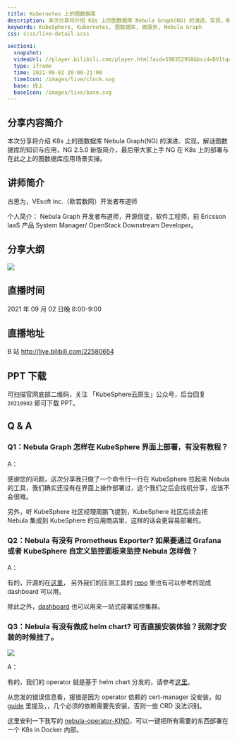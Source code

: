 ```yaml
---
title: Kubernetes 上的图数据库
description: 本次分享将介绍 K8s 上的图数据库 Nebula Graph(NG) 的演进、实现，解谜图数据库的知识与应用，NG 2.5.0 新版简介，最后带大家上手 NG 在 K8s 上的部署与在此之上的图数据库应用场景实操。
keywords: KubeSphere, Kubernetes, 图数据库, 微服务, Nebula Graph
css: scss/live-detail.scss

section1:
  snapshot: 
  videoUrl: //player.bilibili.com/player.html?aid=590352950&bvid=BV1tq4y1Z7yA&cid=401911106&page=1&high_quality=1
  type: iframe
  time: 2021-09-02 20:00-21:00
  timeIcon: /images/live/clock.svg
  base: 线上
  baseIcon: /images/live/base.svg
---
```

## 分享内容简介

本次分享将介绍 K8s 上的图数据库 Nebula Graph(NG) 的演进、实现，解谜图数据库的知识与应用，NG 2.5.0 新版简介，最后带大家上手 NG 在 K8s 上的部署与在此之上的图数据库应用场景实操。

## 讲师简介

古思为，VEsoft inc.（欧若数网）开发者布道师

个人简介：
Nebula Graph 开发者布道师，开源信徒，软件工程师，前 Ericsson IaaS 产品 System Manager/ OpenStack Downstream Developer。

## 分享大纲

![](https://pek3b.qingstor.com/kubesphere-community/images/nebula0902-live.png)

## 直播时间

2021 年 09 月 02 日晚 8:00-9:00

## 直播地址

B 站  http://live.bilibili.com/22580654


## PPT 下载

可扫描官网底部二维码，关注 「KubeSphere云原生」公众号，后台回复 `20210902` 即可下载 PPT。

## Q & A

### Q1：Nebula Graph 怎样在 KubeSphere 界面上部署，有没有教程？

A：

感谢您的问题，这次分享我只做了一个命令行一行在 KubeSphere 拉起来 Nebula 的工具，我们确实还没有在界面上操作部署过，这个我们之后会找机分享，应该不会很难。

另外，听 KubeSphere 社区经理周鹏飞提到，KubeSphere 社区后续会把 Nebula 集成到 KubeSphere 的应用商店里，这样的话会更容易部署的。


### Q2：Nebula 有没有 Prometheus Exporter? 如果要通过 Grafana 或者 KubeSphere 自定义监控面板来监控 Nebula 怎样做？

A：

有的，开源的在[这里](https://github.com/vesoft-inc/nebula-stats-exporter)， 另外我们的压测工具的 [repo](https://github.com/vesoft-inc/nebula-bench/tree/master/third) 里也有可以参考的现成 dashboard 可以用。

除此之外，[dashboard](https://docs.nebula-graph.com.cn/2.5.0/nebula-dashboard/1.what-is-dashboard/) 也可以用来一站式部署监控集群。

 
### Q3：Nebula 有没有做成 helm chart? 可否直接安装体验？我刚才安装的时候挂了。
![](https://pek3b.qingstor.com/kubesphere-community/images/image-0902.png)

A：

有的，我们的 operator 就是基于 helm chart 分发的，请参考[这里](https://github.com/vesoft-inc/nebula-operator)。

从您发的错误信息看，报错是因为 operator 依赖的 cert-manager 没安装，如 [guide](https://github.com/vesoft-inc/nebula-operator/blob/master/doc/user/install_guide.md) 里提及，，几个必须的依赖需要先安装，否则一些 CRD 没法识别。

这里安利一下我写的 [nebula-operator-KIND](https://github.com/wey-gu/nebula-operator-kind)，可以一键把所有需要的东西部署在一个 K8s in Docker 内部。


